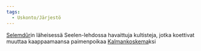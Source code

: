 ```yaml
---
tags:
  - Uskonto/Järjestö
---
```

[Selemdûr](Selemdûr.md)in läheisessä Seelen-lehdossa havaittuja kultisteja, jotka koettivat muuttaa kaappaamaansa paimenpoikaa [Kalmankoskema](Kalmankoskema.md)ksi

